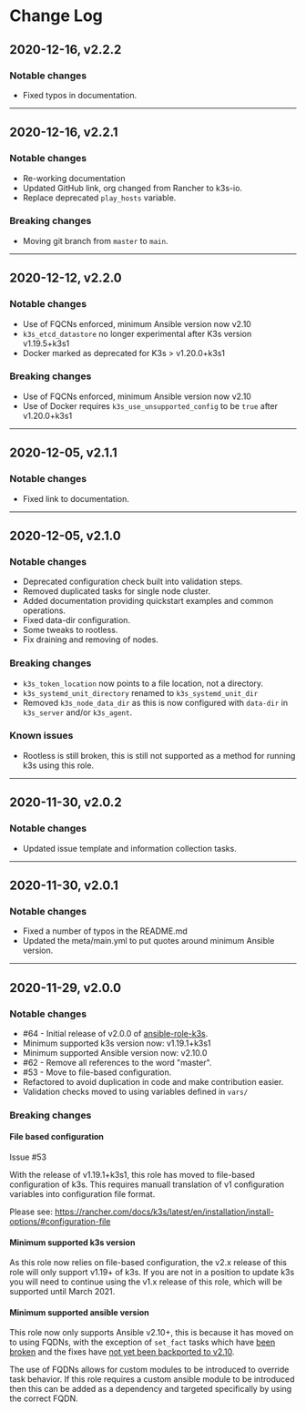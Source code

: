 # Change Log

<!--
## DATE, vx.x.x

### Notable changes

### Breaking changes

### Known issues

### Contributors

---
-->

## 2020-12-16, v2.2.2

### Notable changes

  - Fixed typos in documentation.

---

## 2020-12-16, v2.2.1

### Notable changes

  - Re-working documentation
  - Updated GitHub link, org changed from Rancher to k3s-io.
  - Replace deprecated `play_hosts` variable.

### Breaking changes

  - Moving git branch from `master` to `main`.

---

## 2020-12-12, v2.2.0

### Notable changes

  - Use of FQCNs enforced, minimum Ansible version now v2.10
  - `k3s_etcd_datastore` no longer experimental after K3s version v1.19.5+k3s1
  - Docker marked as deprecated for K3s > v1.20.0+k3s1

### Breaking changes

  - Use of FQCNs enforced, minimum Ansible version now v2.10
  - Use of Docker requires `k3s_use_unsupported_config` to be `true` after
    v1.20.0+k3s1

---

## 2020-12-05, v2.1.1

### Notable changes

  - Fixed link to documentation.

---

## 2020-12-05, v2.1.0

### Notable changes

  - Deprecated configuration check built into validation steps.
  - Removed duplicated tasks for single node cluster.
  - Added documentation providing quickstart examples and common operations.
  - Fixed data-dir configuration.
  - Some tweaks to rootless.
  - Fix draining and removing of nodes.

### Breaking changes

  - `k3s_token_location` now points to a file location, not a directory.
  - `k3s_systemd_unit_directory` renamed to `k3s_systemd_unit_dir`
  - Removed `k3s_node_data_dir` as this is now configured with `data-dir` in
    `k3s_server` and/or `k3s_agent`.

### Known issues

  - Rootless is still broken, this is still not supported as a method for
    running k3s using this role.

---

## 2020-11-30, v2.0.2

### Notable changes

  - Updated issue template and information collection tasks.

---

## 2020-11-30, v2.0.1

### Notable changes

  - Fixed a number of typos in the README.md
  - Updated the meta/main.yml to put quotes around minimum Ansible version.

---

## 2020-11-29, v2.0.0

### Notable changes

  - #64 - Initial release of v2.0.0 of
    [ansible-role-k3s](https://github.com/PyratLabs/ansible-role-k3s).
  - Minimum supported k3s version now: v1.19.1+k3s1
  - Minimum supported Ansible version now: v2.10.0
  - #62 - Remove all references to the word "master".
  - #53 - Move to file-based configuration.
  - Refactored to avoid duplication in code and make contribution easier.
  - Validation checks moved to using variables defined in `vars/`

### Breaking changes

#### File based configuration

Issue #53

With the release of v1.19.1+k3s1, this role has moved to file-based
configuration of k3s. This requires manuall translation of v1 configuration
variables into configuration file format.

Please see: https://rancher.com/docs/k3s/latest/en/installation/install-options/#configuration-file

#### Minimum supported k3s version

As this role now relies on file-based configuration, the v2.x release of this
role will only support v1.19+ of k3s. If you are not in a position to update
k3s you will need to continue using the v1.x release of this role, which will
be supported until March 2021<!-- 1 year after k8s v1.18 release -->.

#### Minimum supported ansible version

This role now only supports Ansible v2.10+, this is because it has moved on to
using FQDNs, with the exception of `set_fact` tasks which have
[been broken](https://github.com/ansible/ansible/issues/72319) and the fixes
have [not yet been backported to v2.10](https://github.com/ansible/ansible/pull/71824).

The use of FQDNs allows for custom modules to be introduced to override task
behavior. If this role requires a custom ansible module to be introduced then
this can be added as a dependency and targeted specifically by using the
correct FQDN.
